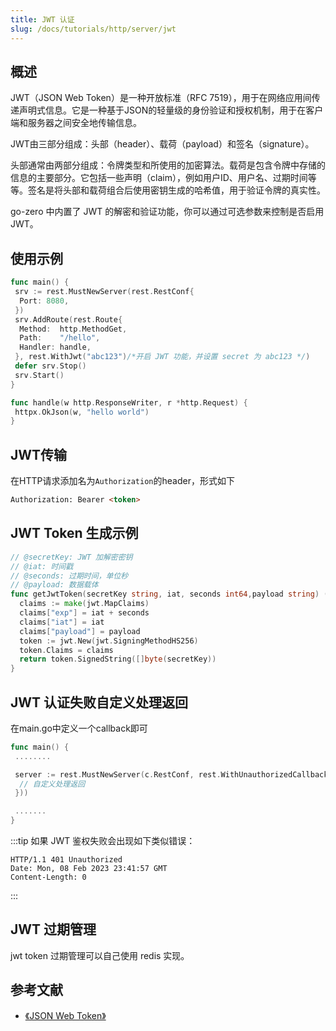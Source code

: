 ```yaml
---
title: JWT 认证 
slug: /docs/tutorials/http/server/jwt
---
```


## 概述

JWT（JSON Web Token）是一种开放标准（RFC 7519），用于在网络应用间传递声明式信息。它是一种基于JSON的轻量级的身份验证和授权机制，用于在客户端和服务器之间安全地传输信息。

JWT由三部分组成：头部（header）、载荷（payload）和签名（signature）。

头部通常由两部分组成：令牌类型和所使用的加密算法。载荷是包含令牌中存储的信息的主要部分。它包括一些声明（claim），例如用户ID、用户名、过期时间等等。签名是将头部和载荷组合后使用密钥生成的哈希值，用于验证令牌的真实性。

go-zero 中内置了 JWT 的解密和验证功能，你可以通过可选参数来控制是否启用 JWT。

## 使用示例

```go {9}
func main() {
 srv := rest.MustNewServer(rest.RestConf{
  Port: 8080,
 })
 srv.AddRoute(rest.Route{
  Method:  http.MethodGet,
  Path:    "/hello",
  Handler: handle,
 }, rest.WithJwt("abc123")/*开启 JWT 功能，并设置 secret 为 abc123 */)
 defer srv.Stop()
 srv.Start()
}

func handle(w http.ResponseWriter, r *http.Request) {
 httpx.OkJson(w, "hello world")
}
```

## JWT传输

在HTTP请求添加名为`Authorization`的header，形式如下

```html
Authorization: Bearer <token>
```

## JWT Token 生成示例

```go
// @secretKey: JWT 加解密密钥
// @iat: 时间戳
// @seconds: 过期时间，单位秒
// @payload: 数据载体
func getJwtToken(secretKey string, iat, seconds int64,payload string) (string, error) {
  claims := make(jwt.MapClaims)
  claims["exp"] = iat + seconds
  claims["iat"] = iat
  claims["payload"] = payload
  token := jwt.New(jwt.SigningMethodHS256)
  token.Claims = claims
  return token.SignedString([]byte(secretKey))
}
```

## JWT 认证失败自定义处理返回

在main.go中定义一个callback即可

```go
func main() {
 ........

 server := rest.MustNewServer(c.RestConf, rest.WithUnauthorizedCallback(func(w http.ResponseWriter, r *http.Request, err error) {
  // 自定义处理返回
 }))

 .......
}

```

:::tip
如果 JWT 鉴权失败会出现如下类似错误：

```
HTTP/1.1 401 Unauthorized
Date: Mon, 08 Feb 2023 23:41:57 GMT
Content-Length: 0
```

:::

## JWT 过期管理

jwt token 过期管理可以自己使用 redis 实现。

## 参考文献

- <a href="https://jwt.io/introduction/" target="_blank">《JSON Web Token》</a>
